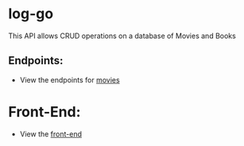 # log-go

This API allows CRUD operations on a database of Movies and Books

## Endpoints:

- View the endpoints for [movies](https://github.com/csalguera/log-go-back-end/blob/main/Docs/movie-endpoints.md)

# Front-End:

- View the [front-end](https://github.com/csalguera/log-go-front-end)